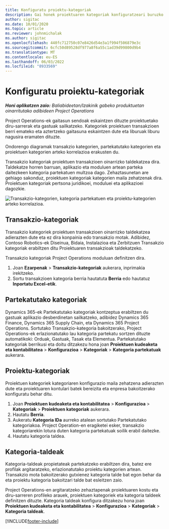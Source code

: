 ```yaml
---
title: Konfiguratu proiektu-kategoriak
description: Gai honek proiektuaren kategoriak konfiguratzeari buruzko informazioa ematen du.
author: sigitac
ms.date: 10/01/2020
ms.topic: article
ms.reviewer: johnmichalak
ms.author: sigitac
ms.openlocfilehash: 440fc712750c07e8426d54e3a1f994f506879e3c
ms.sourcegitcommit: 6cfc50d89528df977a8f6a55c1ad39d99800d9b4
ms.translationtype: MT
ms.contentlocale: eu-ES
ms.lasthandoff: 06/03/2022
ms.locfileid: "8933569"
---
```

# <a name="configure-project-categories"></a>Konfiguratu proiektu-kategoriak

_**Honi aplikatzen zaio:** Baliabideetan/Izakinik gabeko produktuetan oinarritutako adibideen Project Operations_

Project Operations-ek gaitasun sendoak eskaintzen dituzte proiektuetako diru-sarrerak eta gastuak sailkatzeko. Kategoriek proiektuen transakzioen berri emateko eta aztertzeko gaitasuna eskaintzen dute eta liburuak liburu nagusira eramaten dituzte.

Ondorengo diagramak transakzio kategorien, partekatutako kategorien eta proiektuen kategorien arteko korrelazioa erakusten du. 

Transakzio kategoriak proiektuen transakzioen oinarrizko taldekatzea dira. Taldekatze horren barruan, aplikazio eta moduluen artean parteka daitezkeen kategoria partekatuen multzoa dago. Zehaztasunetan are gehiago sakonduz, proiektuen kategoriak kategorien maila zehatzenak dira. Proiektuen kategoriak pertsona juridikoei, moduluei eta aplikazioei dagozkie.

![Transakzio-kategorien, kategoria partekatuen eta proiektu-kategorien arteko korrelazioa.](media/project-categories.png)

## <a name="transaction-categories"></a>Transakzio-kategoriak

Transakzio kategoriek proiektuen transakzioen oinarrizko taldekatzea adierazten dute eta ez dira konpainia edo transakzio motak. Adibidez, Contoso Robotics-ek Diseinua, Bidaia, Instalazioa eta Zerbitzuen Transakzio kategoriak erabiltzen ditu Proiektuaren transakzioak taldekatzeko.

Transakzio kategoriak Project Operations moduluan definitzen dira. 
1. Joan **Ezarpenak** \> **Transakzio-kategoriak** aukerara, inprimakia irekitzeko. 
2. Sortu transakzioen kategoria berria hautatuta **Berria** edo hautatuz **Inportatu Excel-etik**.

## <a name="shared-categories"></a>Partekatutako kategoriak

Dynamics 365-ek Partekatutako kategoriak kontzeptua erabiltzen du gastuak aplikazio desberdinetan sailkatzeko, adibidez Dynamics 365 Finance, Dynamics 365 Supply Chain, eta Dynamics 365 Project Operations. Sortutako Transakzio-kategoria bakoitzerako, Project Operations-ek erlazionatutako lau kategoria partekatu sortzen dituzte automatikoki: Orduak, Gastuak, Tasak eta Elementua. Partekatutako kategoriak berrikusi eta doitu ditzakezu hona joan **Proiektuen kudeaketa eta kontabilitatea** \> **Konfigurazioa** \> **Kategoriak** \> **Kategoria partekatuak** aukerara.

## <a name="project-categories"></a>Proiektu-kategoriak

Proiektuen kategoriek kategoriaren konfigurazio maila zehatzena adierazten dute eta proiektuaren kontulari batek bereizita eta enpresa bakoitzerako konfiguratu behar ditu.

1. Joan **Proiektuen kudeaketa eta kontabilitatea** \> **Konfigurazioa** \> **Kategoriak** \> **Proiektuen kategoriak** aukerara.
2. Hautatu **Berria**.
3. Aukeratu **Kategoria IDa** aurreko atalean sortutako Partekatutako kategoriakoa. Project Operation-en eragiketei esker, transakzio kategoriarekin lotura duten kategoria partekatuak soilik erabil daitezke.
4. Hautatu kategoria taldea.

## <a name="category-groups"></a>Kategoria-taldeak

Kategoria-taldeak propietateak partekatzeko erabiltzen dira, batez ere profilak argitaratzeko, erlazionatutako proiektu kategorien artean. Transakzio mota bakoitzerako gutxienez kategoria talde bat egon behar da eta proiektu kategoria bakoitzari talde bat esleitzen zaio.

Project Operations-en argitaratzeko zehaztapenak proiektuaren kostu eta diru-sarreren profileko arauek, proiektuen kategoriek eta kategoria taldeek definitzen dituzte. Kategoria taldeak konfigura ditzakezu hona joan **Proiektuen kudeaketa eta kontabilitatea** \> **Konfigurazioa** \> **Kategoriak** \> **Kategoria taldeak**.


[!INCLUDE[footer-include](../includes/footer-banner.md)]